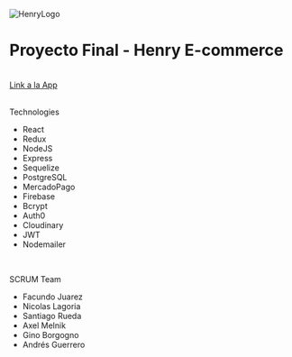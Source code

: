 ![HenryLogo](https://static.wixstatic.com/media/85087f_0d84cbeaeb824fca8f7ff18d7c9eaafd~mv2.png/v1/fill/w_160,h_30,al_c,q_85,usm_0.66_1.00_0.01/Logo_completo_Color_1PNG.webp)

# Proyecto Final - Henry E-commerce
<br />
<a href='https://tresjota-ecommerce.vercel.app/'>Link a la App</a>
<br />
<br />
<p>Technologies</p>
<ul>
<li>React</li>
<li>Redux</li>
<li>NodeJS</li>
<li>Express</li>
<li>Sequelize</li>
<li>PostgreSQL</li>
<li>MercadoPago</li>
<li>Firebase</li>
<li>Bcrypt</li>
<li>Auth0</li>
<li>Cloudinary</li>
<li>JWT</li>
<li>Nodemailer</li>
</ul>
<br />
<p>SCRUM Team</p>
<ul>
<li>Facundo Juarez</li>
<li>Nicolas Lagoria</li>
<li>Santiago Rueda</li>
<li>Axel Melnik</li>
<li>Gino Borgogno</li>
<li>Andrés Guerrero</li>
</ul>



